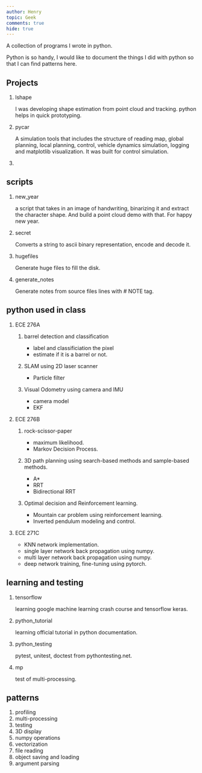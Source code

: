 ```yaml
---
author: Henry
topic: Geek
comments: true
hide: true
---
```


A collection of programs I wrote in python.

Python is so handy, I would like to document the things I did with python so that I can find patterns here.

## Projects

1. lshape

   I was developing shape estimation from point cloud and tracking. python helps in quick prototyping.

2. pycar

   A simulation tools that includes the structure of reading map, global planning, local planning, control, vehicle dynamics simulation, logging and matplotlib visualization. It was built for control simulation.

3. 


## scripts

1. new_year

   a script that takes in an image of handwriting, binarizing it and extract the character shape. And build a point cloud demo with that. For happy new year.

2. secret

   Converts a string to ascii binary representation, encode and decode it.

3. hugefiles

   Generate huge files to fill the disk.

4. generate_notes

   Generate notes from source files lines with # NOTE tag.

## python used in class

1. ECE 276A

   1. barrel detection and classification
      
      - label and classificiation the pixel
      - estimate if it is a barrel or not.

   2. SLAM using 2D laser scanner
      
      - Particle filter

   3. Visual Odometry using camera and IMU
      
      - camera model
      - EKF

2. ECE 276B
   
   1. rock-scissor-paper
      
      - maximum likelihood.
      - Markov Decision Process.

   2. 3D path planning using search-based methods and sample-based methods.
      
      - A*
      - RRT
      - Bidirectional RRT

   3. Optimal decision and Reinforcement learning.
      
      - Mountain car problem using reinforcement learning.
      - Inverted pendulum modeling and control.

3. ECE 271C

   - KNN network implementation.
   - single layer network back propagation using numpy.
   - multi layer network back propagation using numpy.
   - deep network training, fine-tuning using pytorch.


## learning and testing

1. tensorflow

   learning google machine learning crash course and tensorflow keras.

2. python_tutorial

   learning official tutorial in python documentation.
  
3. python_testing

   pytest, unitest, doctest from pythontesting.net.

4. mp

   test of multi-processing.

## patterns

1. profiling
2. multi-processing
3. testing
4. 3D display
5. numpy operations
6. vectorization
7. file reading
8. object saving and loading
9. argument parsing